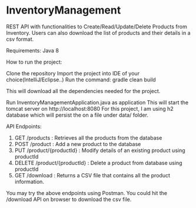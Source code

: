 # InventoryManagement
REST API with functionalities to Create/Read/Update/Delete Products from Inventory. Users can also download the list of products and their details in a csv format.

Requirements:
Java 8

How to run the project:

Clone the repository
Import the project into IDE of your choice(IntelliJ/Eclipse..)
Run the command: gradle clean build

This will download all the dependencies needed for the project.

Run InventoryManagementApplication.java as application
This will start the tomcat server on http://localhost:8080
For this project, I am using h2 database which will persist the on a file under data/ folder.

API Endpoints:

1) GET /products : Retrieves all the products from the database
2) POST /product : Add a new product to the database
3) PUT /product/{productId} : Modify details of an existing product using productId
4) DELETE /product/{productId} : Delete a product from database using productId
5) GET /download : Returns a CSV file that contains all the product information.

You may try the above endpoints using Postman. 
You could hit the /download API on browser to download the csv file.
